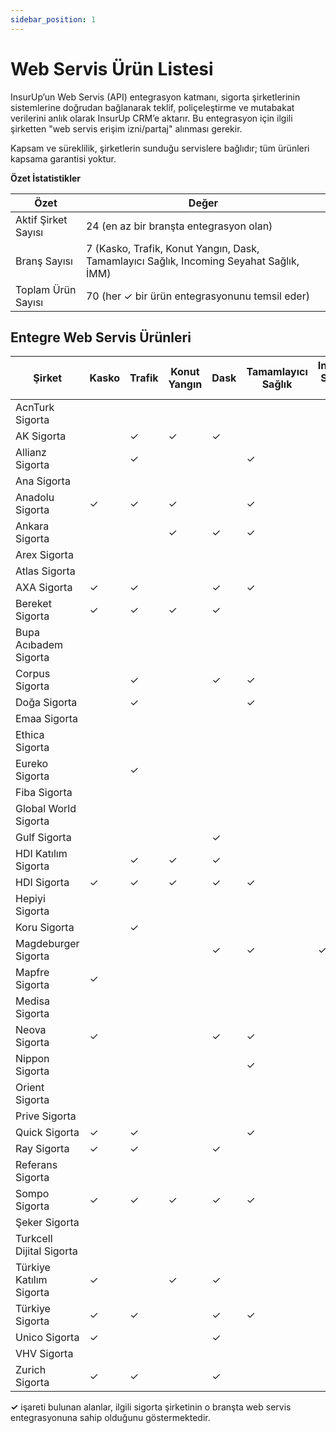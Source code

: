 ```yaml
---
sidebar_position: 1
---
```


# Web Servis Ürün Listesi

InsurUp’un Web Servis (API) entegrasyon katmanı, sigorta şirketlerinin sistemlerine doğrudan bağlanarak teklif, poliçeleştirme ve mutabakat verilerini anlık olarak InsurUp CRM’e aktarır. Bu entegrasyon için ilgili şirketten "web servis erişim izni/partaj" alınması gerekir.

Kapsam ve süreklilik, şirketlerin sunduğu servislere bağlıdır; tüm ürünleri kapsama garantisi yoktur.

**Özet İstatistikler**

| Özet | Değer |
| ---- | ----- |
| Aktif Şirket Sayısı | 24 (en az bir branşta entegrasyon olan) |
| Branş Sayısı | 7 (Kasko, Trafik, Konut Yangın, Dask, Tamamlayıcı Sağlık, Incoming Seyahat Sağlık, İMM) |
| Toplam Ürün Sayısı | 70 (her ✓ bir ürün entegrasyonunu temsil eder) |

## Entegre Web Servis Ürünleri

| Şirket                   | Kasko | Trafik | Konut Yangın | Dask | Tamamlayıcı Sağlık | Incoming Seyahat Sağlık | İMM |
| ------------------------ | ----- | ------ | ------------ | ---- | ------------------ | ------------------------ | --- |
| AcnTurk Sigorta          |       |        |              |      |                    |                    |     |
| AK Sigorta               |       | ✓      | ✓            | ✓    |                    |                    |     |
| Allianz Sigorta          |       | ✓      |              |      | ✓                  |                    |     |
| Ana Sigorta              |       |        |              |      |                    |                    |     |
| Anadolu Sigorta          |  ✓     | ✓      | ✓            |      | ✓                  |                    |     |
| Ankara Sigorta           |       |        | ✓            | ✓    | ✓                  |                    |     |
| Arex Sigorta             |       |        |              |      |                    |                    |     |
| Atlas Sigorta            |       |        |              |      |                    |                    |     |
| AXA Sigorta              | ✓     | ✓      |              | ✓    | ✓                  |                    |     |
| Bereket Sigorta          | ✓     | ✓      | ✓            | ✓    |                    |                    |     |
| Bupa Acıbadem Sigorta    |       |        |              |      |                    |                    |     |
| Corpus Sigorta           |       | ✓      |              | ✓    | ✓                  |                    |     |
| Doğa Sigorta             |       | ✓      |              |      | ✓                  |                    |     |
| Emaa Sigorta             |       |        |              |      |                    |                    |     |
| Ethica Sigorta           |       |        |              |      |                    |                    |     |
| Eureko Sigorta           |       | ✓      |              |      |                    |                    |     |
| Fiba Sigorta             |       |        |              |      |                    |                    |     |
| Global World Sigorta     |       |        |              |      |                    |                    |     |
| Gulf Sigorta             |       |        |              | ✓    |                    |                    |     |
| HDI Katılım Sigorta      |       | ✓      | ✓            | ✓    |                    |                    |     |
| HDI Sigorta              | ✓     | ✓      | ✓            | ✓    | ✓                  |                    |     |
| Hepiyi Sigorta           |       |        |              |      |                    |                    |     |
| Koru Sigorta             |       | ✓      |              |      |                    |                    |     |
| Magdeburger Sigorta      |       |        |              | ✓    | ✓                  | ✓                  | ✓   |
| Mapfre Sigorta           | ✓     |        |              |      |                    |                    |     |
| Medisa Sigorta           |       |        |              |      |                    |                    |     |
| Neova Sigorta            | ✓     |        |              | ✓    | ✓                  |                    | ✓   |
| Nippon Sigorta           |       |        |              |      | ✓                  |                    |     |
| Orient Sigorta           |       |        |              |      |                    |                    |     |
| Prive Sigorta            |       |        |              |      |                    |                    |     |
| Quick Sigorta            | ✓     | ✓      |              |      | ✓                  |                    |     |
| Ray Sigorta              | ✓     | ✓      |              | ✓    |                    |                    | ✓   |
| Referans Sigorta         |       |        |              |      |                    |                    |     |
| Sompo Sigorta            | ✓     | ✓      | ✓            | ✓    | ✓                  |                    |     |
| Şeker Sigorta            |       |        |              |      |                    |                    |     |
| Turkcell Dijital Sigorta |       |        |              |      |                    |                    |     |
| Türkiye Katılım Sigorta  | ✓     |        | ✓            | ✓    |                    |                    |     |
| Türkiye Sigorta          | ✓     | ✓      |              | ✓    | ✓                  |                    | ✓   |
| Unico Sigorta            | ✓     |        |              | ✓    |                    |                    |     |
| VHV Sigorta              |       |        |              |      |                    |                    |     |
| Zurich Sigorta           | ✓     | ✓      |              | ✓    |                    |                    |     |

**✓** işareti bulunan alanlar, ilgili sigorta şirketinin o branşta web servis entegrasyonuna sahip olduğunu göstermektedir.
